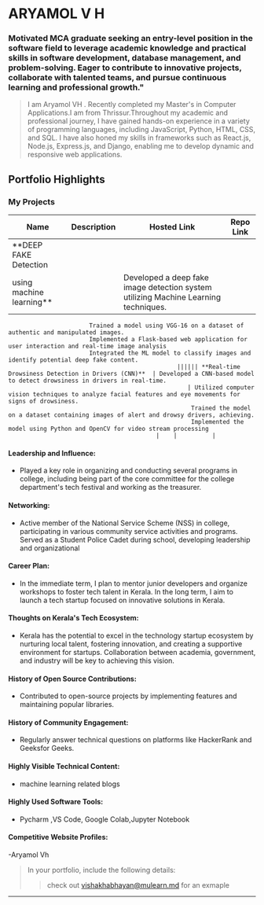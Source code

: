 # ARYAMOL V H

### Motivated MCA graduate seeking an entry-level position in the software field to leverage academic knowledge and practical skills in software development, database management, and problem-solving. Eager to contribute to innovative projects, collaborate with talented teams, and pursue continuous learning and professional growth."

> I am Aryamol VH . Recently completed my Master's in Computer Applications.I am from Thrissur.Throughout my academic and professional journey, I have gained hands-on experience in a variety of programming languages, including JavaScript, Python, HTML, CSS, and SQL. I have also honed my skills in frameworks such as React.js, Node.js, Express.js, and Django, enabling me to develop dynamic and responsive web applications.


## Portfolio Highlights

### My Projects

| Name                | Description                                                               | Hosted Link                              | Repo Link                                                      |
|---------------------|---------------------------------------------------------------------------|------------------------------------------|----------------------------------------------------------------|
| **DEEP FAKE Detection 
using machine learning** ||   Developed a deep fake image detection system utilizing Machine Learning techniques.
                           Trained a model using VGG-16 on a dataset of authentic and manipulated images.
                           Implemented a Flask-based web application for user interaction and real-time image analysis
                           Integrated the ML model to classify images and identify potential deep fake content.
                                                    |||||| **Real-time Drowsiness Detection in Drivers (CNN)**  | Developed a CNN-based model to detect drowsiness in drivers in real-time.
                                                       | Utilized computer vision techniques to analyze facial features and eye movements for signs of drowsiness.
                                                        Trained the model on a dataset containing images of alert and drowsy drivers, achieving.
                                                        Implemented the model using Python and OpenCV for video stream processing
                                              |    |          |

#### Leadership and Influence:

- Played a key role in organizing and conducting several programs in college, including being part of the core committee for the college department's tech festival and working as the treasurer.

#### Networking:

- Active member of the National Service Scheme (NSS) in college, participating in various community service activities and programs.
Served as a Student Police Cadet during school, developing leadership and organizational 

#### Career Plan:

- In the immediate term, I plan to mentor junior developers and organize workshops to foster tech talent in Kerala.
In the long term, I aim to launch a tech startup focused on innovative solutions in Kerala.

#### Thoughts on Kerala's Tech Ecosystem:

- Kerala has the potential to excel in the technology startup ecosystem by nurturing local talent, fostering innovation, and creating a supportive environment for startups.
Collaboration between academia, government, and industry will be key to achieving this vision.

#### History of Open Source Contributions:

- Contributed to open-source projects by implementing features and maintaining popular libraries.


#### History of Community Engagement:

-  Regularly answer technical questions on platforms like HackerRank and Geeksfor Geeks.

#### Highly Visible Technical Content:

- machine learning related blogs

#### Highly Used Software Tools:

- Pycharm ,VS Code, Google Colab,Jupyter Notebook

#### Competitive Website Profiles:

-Aryamol Vh



> In your portfolio, include the following details:
>> check out [vishakhabhayan@mulearn.md](./profiles/vishakhabhayan@mulearn.md) for an exmaple

---
